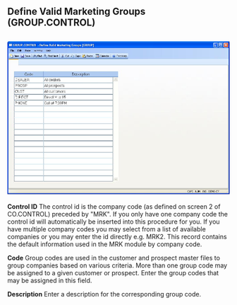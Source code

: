 ##  Define Valid Marketing Groups (GROUP.CONTROL)

<PageHeader />

##

![](./GROUP-CONTROL-1.jpg)

**Control ID** The control id is the company code (as defined on screen 2 of
CO.CONTROL) preceded by "MRK". If you only have one company code the control
id will automatically be inserted into this procedure for you. If you have
multiple company codes you may select from a list of available companies or
you may enter the id directly e.g. MRK2. This record contains the default
information used in the MRK module by company code.  
  
**Code** Group codes are used in the customer and prospect master files to
group companies based on various criteria. More than one group code may be
assigned to a given customer or prospect. Enter the group codes that may be
assigned in this field.  
  
**Description** Enter a description for the corresponding group code.  
  
  
<badge text= "Version 8.10.57" vertical="middle" />

<PageFooter />